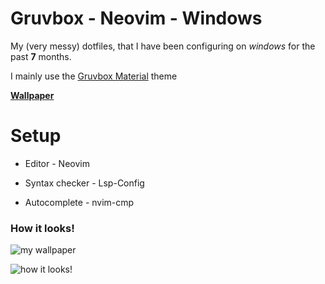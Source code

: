 # Gruvbox - Neovim - Windows

My (very messy) dotfiles, that I have been configuring on *windows* for the past **7** months.                            

I mainly use the [Gruvbox Material](https://github.com/sainnhe/gruvbox-material) theme

[**Wallpaper**](https://user-images.githubusercontent.com/39676098/149642494-5abf0613-8937-4859-a7c8-ceeaceaefbeb.png)

# Setup

-  Editor - Neovim

- Syntax checker - Lsp-Config

- Autocomplete - nvim-cmp

### How it looks!

![my wallpaper](https://user-images.githubusercontent.com/39676098/149642494-5abf0613-8937-4859-a7c8-ceeaceaefbeb.png)

![how it looks!](file:///C:/Users/shaya/Desktop/Screenshot%202022-01-25%20120811.jpg)
